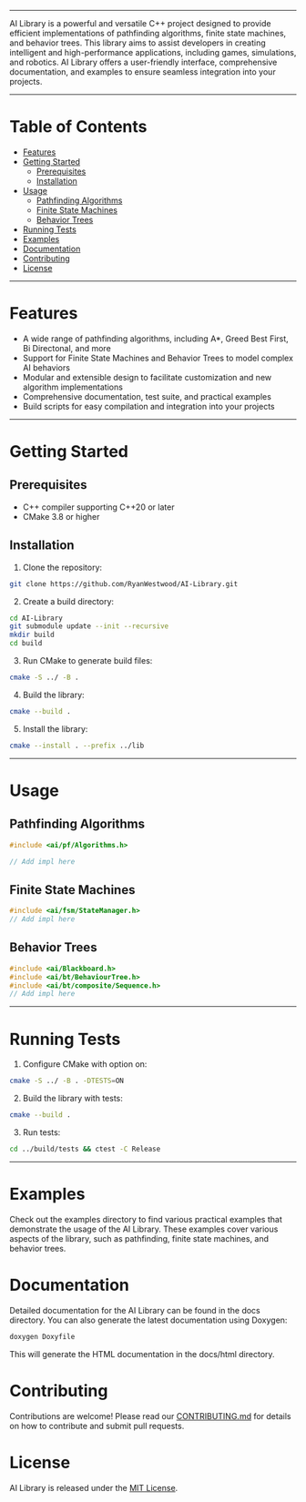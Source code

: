 ***
AI Library is a powerful and versatile C++ project designed to provide efficient implementations of pathfinding algorithms, finite state machines, and behavior trees. This library aims to assist developers in creating intelligent and high-performance applications, including games, simulations, and robotics. AI Library offers a user-friendly interface, comprehensive documentation, and examples to ensure seamless integration into your projects.

***  

# Table of Contents
- [Features](#features)
- [Getting Started](#gettingstarted)  
    - [Prerequisites](#prerequisites)  
    - [Installation](#installation)  
- [Usage](#usage)
    - [Pathfinding Algorithms](#pathfinding-algorithms)
    - [Finite State Machines](#finite-state-machines)
    - [Behavior Trees](#behavior-trees)
- [Running Tests](#runningtests)
- [Examples](#examples)
- [Documentation](#documentation)
- [Contributing](#contributing)
- [License](#license)

***

# Features
* A wide range of pathfinding algorithms, including A*, Greed Best First, Bi Directonal, and more
* Support for Finite State Machines and Behavior Trees to model complex AI behaviors
* Modular and extensible design to facilitate customization and new algorithm implementations
* Comprehensive documentation, test suite, and practical examples
* Build scripts for easy compilation and integration into your projects

***

# Getting Started  
## Prerequisites  
* C++ compiler supporting C++20 or later
* CMake 3.8 or higher  
## Installation  
1. Clone the repository:
``` sh
git clone https://github.com/RyanWestwood/AI-Library.git
```  
2. Create a build directory:
``` sh
cd AI-Library
git submodule update --init --recursive
mkdir build
cd build
```
3. Run CMake to generate build files:
``` sh
cmake -S ../ -B .
```
4. Build the library:
``` sh
cmake --build .
```
5. Install the library:
``` sh
cmake --install . --prefix ../lib
```  

***

# Usage  
## Pathfinding Algorithms
``` cpp
#include <ai/pf/Algorithms.h>

// Add impl here
```
## Finite State Machines
``` cpp
#include <ai/fsm/StateManager.h>
// Add impl here
```
## Behavior Trees
``` cpp
#include <ai/Blackboard.h>
#include <ai/bt/BehaviourTree.h>
#include <ai/bt/composite/Sequence.h>
// Add impl here
```

***

# Running Tests  
1. Configure CMake with option on:
``` sh
cmake -S ../ -B . -DTESTS=ON
```
2. Build the library with tests:
``` sh 
cmake --build .
```
3. Run tests:
``` sh 
cd ../build/tests && ctest -C Release
```

***

# Examples  
Check out the examples directory to find various practical examples that demonstrate the usage of the AI Library. These examples cover various aspects of the library, such as pathfinding, finite state machines, and behavior trees.

# Documentation 
Detailed documentation for the AI Library can be found in the docs directory. You can also generate the latest documentation using Doxygen:
``` sh
doxygen Doxyfile
```
This will generate the HTML documentation in the docs/html directory.

# Contributing  
Contributions are welcome! Please read our [CONTRIBUTING.md](CONTRIBUTING.md) for details on how to contribute and submit pull requests.

# License
AI Library is released under the [MIT License](LICENSE).
